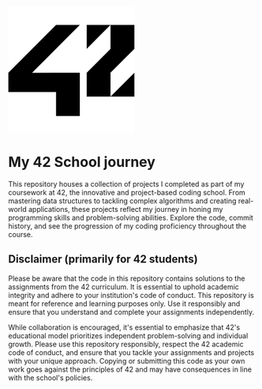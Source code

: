 ![Logo](assets/logo.png)


# My 42 School journey 

This repository houses a collection of projects I completed as part of my coursework at 42, the innovative and project-based coding school. From mastering data structures to tackling complex algorithms and creating real-world applications, these projects reflect my journey in honing my programming skills and problem-solving abilities. Explore the code, commit history, and see the progression of my coding proficiency throughout the course.


## Disclaimer (primarily for 42 students)

Please be aware that the code in this repository contains solutions to the assignments from the 42 curriculum. It is essential to uphold academic integrity and adhere to your institution's code of conduct. This repository is meant for reference and learning purposes only. Use it responsibly and ensure that you understand and complete your assignments independently.

While collaboration is encouraged, it's essential to emphasize that 42's educational model prioritizes independent problem-solving and individual growth. Please use this repository responsibly, respect the 42 academic code of conduct, and ensure that you tackle your assignments and projects with your unique approach. Copying or submitting this code as your own work goes against the principles of 42 and may have consequences in line with the school's policies.